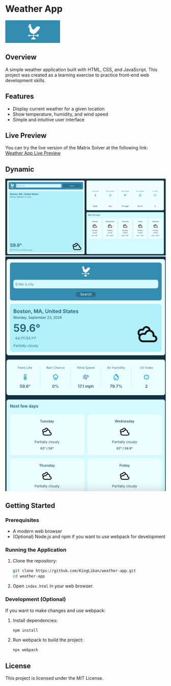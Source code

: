 
# Weather App
![alt text](readme_images/image-2.png)
## Overview
A simple weather application built with HTML, CSS, and JavaScript. This project was created as a learning exercise to practice front-end web development skills.

## Features
- Display current weather for a given location
- Show temperature, humidity, and wind speed
- Simple and intuitive user interface

## Live Preview
You can try the live version of the Matrix Solver at the following link: [Weather App Live Preview](https://kingliban.github.io/weather-app/)


## Dynamic
![alt text](readme_images/image-3.png)
![alt text](readme_images/image-6.png)
## Getting Started

### Prerequisites
- A modern web browser
- (Optional) Node.js and npm if you want to use webpack for development

### Running the Application
1. Clone the repository:
   ```bash
   git clone https://github.com/KingLiban/weather-app.git
   cd weather-app
   ```

2. Open `index.html` in your web browser.

### Development (Optional)
If you want to make changes and use webpack:

1. Install dependencies:
   ```bash
   npm install
   ```

2. Run webpack to build the project:
   ```bash
   npx webpack
   ```

## License
This project is licensed under the MIT License.
